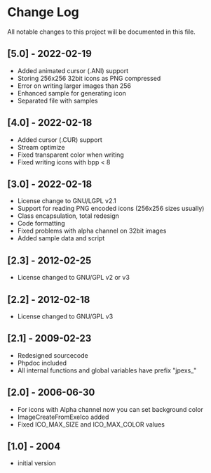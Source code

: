 # Change Log
All notable changes to this project will be documented in this file.

## [5.0] - 2022-02-19
 - Added animated cursor (.ANI) support
 - Storing 256x256 32bit icons as PNG compressed
 - Error on writing larger images than 256
 - Enhanced sample for generating icon
 - Separated file with samples

## [4.0] - 2022-02-18
 - Added cursor (.CUR) support
 - Stream optimize
 - Fixed transparent color when writing
 - Fixed writing icons with bpp < 8

## [3.0] - 2022-02-18
 - License change to GNU/LGPL v2.1
 - Support for reading PNG encoded icons (256x256 sizes usually)
 - Class encapsulation, total redesign
 - Code formatting
 - Fixed problems with alpha channel on 32bit images
 - Added sample data and script

## [2.3] - 2012-02-25
 - License changed to GNU/GPL v2 or v3

## [2.2] - 2012-02-18
 - License changed to GNU/GPL v3

## [2.1] - 2009-02-23
  - Redesigned sourcecode
  - Phpdoc included
  - All internal functions and global variables have prefix "jpexs_"

## [2.0] - 2006-06-30
 - For icons with Alpha channel now you can set background color
 - ImageCreateFromExeIco added
 - Fixed ICO_MAX_SIZE and ICO_MAX_COLOR values

## [1.0] - 2004
 - initial version
